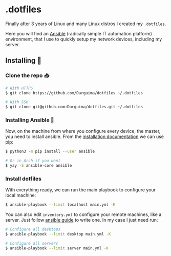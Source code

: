 # .dotfiles

Finally after 3 years of Linux and many Linux distros I created my `.dotfiles`.

Here you will find an [Ansible](https://docs.ansible.com/ansible/latest/index.html) (radically simple IT automation platform) environment, that I use to quickly setup my network devices, including my server.

## Installing 🐧

### Clone the repo 📥

```bash
# With HTTPS
$ git clone https://github.com/Darguima/dotfiles ~/.dotfiles

# With SSH
$ git clone git@github.com:Darguima/dotfiles.git ~/.dotfiles
```

### Installing Ansible 🚀

Now, on the machine from where you configure every device, the master, you need to install ansible. From the [installation documentation](https://docs.ansible.com/ansible/latest/installation_guide/intro_installation.html#pip-install) we can use pip:

```bash
$ python3 -m pip install --user ansible

# Or in Arch if you want
$ yay -S ansible-core ansible
```

### Install dotfiles

With everything ready, we can run the main playbook to configure your local machine:

```bash
$ ansible-playbook --limit localhost main.yml -K
```

You can also edit `inventory.yml` to configure your remote machines, like a server. Just follow [ansible guide](https://docs.ansible.com/ansible/latest/inventory_guide/intro_inventory.html) to write one. In my case I just need run:

```bash
# Configure all desktops
$ ansible-playbook --limit desktop main.yml -K

# Configure all servers
$ ansible-playbook --limit server main.yml -K
```

